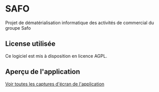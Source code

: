 SAFO
===

Projet de dématérialisation informatique des activités de commercial du groupe Safo 

License utilisée
----------------

Ce logiciel est mis à disposition en licence AGPL.

Aperçu de l'application
-----------------------

[Voir toutes les captures d'écran de l'application](doc/Interfaces.md)
